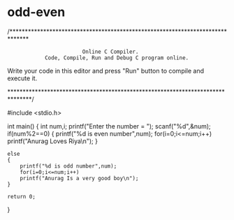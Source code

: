 # odd-even

/******************************************************************************

                            Online C Compiler.
                Code, Compile, Run and Debug C program online.
Write your code in this editor and press "Run" button to compile and execute it.

*******************************************************************************/

#include <stdio.h>

int main()
{   int num,i;
    printf("Enter the number = ");
    scanf("%d",&num);
    if(num%2==0)
    {
        printf("%d is even number",num);
        for(i=0;i<=num;i++)
        printf("Anurag Loves Riya\n");
    }
        
    else
    {
        printf("%d is odd number",num);
        for(i=0;i<=num;i++)
        printf("Anurag Is a very good boy\n");
    }
        
    return 0;
}
